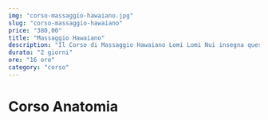 ```yaml
---
img: "corso-massaggio-hawaiano.jpg"
slug: "corso-massaggio-hawaiano"
price: "380,00"
title: "Massaggio Hawaiano"
description: "Il Corso di Massaggio Hawaiano Lomi Lomi Nui insegna questa antica tecnica olistica presente in origine in tutta la Polinesia. Nell'ambito della medicina tradizionale hawaiana costituisce la tecnica principale di manipolazione fisica dell'energia. Pur essendo fruibile anche solo come una modalità di trattamento corporeo, comprende l'insieme dei metodi hawaiani di educazione e cura della sfera psico-emotiva, uniti ad una potente e versatile tecnica di manipolazione dei tessuti molli."
durata: "2 giorni"
ore: "16 ore"
category: "corso"
---
```


# Corso Anatomia
